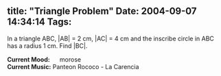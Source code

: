 title: "Triangle Problem"
Date: 2004-09-07 14:34:14
Tags: 
---
<p>In a triangle ABC, |AB| = 2&#160;cm, |AC| = 4&#160;cm and the inscribe circle in ABC has a radius 1&#160;cm. Find |BC|.</p>

<p><strong>Current Mood:</strong> <img width="15" height="15" src="http://stat.livejournal.com/img/mood/growf/smileys/sad.gif"/> morose<br/><strong>Current Music:</strong> Panteon Rococo - La Carencia</p>
